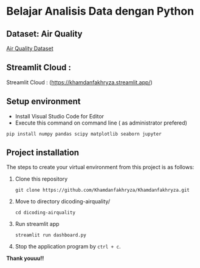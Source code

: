 # Belajar Analisis Data dengan Python

## Dataset: Air Quality

[Air Quality Dataset](https://github.com/marceloreis/HTI/tree/master)

## Streamlit Cloud :

Streamlit Cloud : (https://khamdanfakhryza.streamlit.app/)


## Setup environment

- Install Visual Studio Code for Editor
- Execute this command on command line ( as administrator prefered)

```
pip install numpy pandas scipy matplotlib seaborn jupyter
```

## Project installation

The steps to create your virtual environment from this project is as follows:

1. Clone this repository

   ```
   git clone https://github.com/Khamdanfakhryza/Khamdanfakhryza.git
   ```

2. Move to directory dicoding-airquality/
   ```
   cd dicoding-airquality
   ```
3. Run streamlit app
   ```
   streamlit run dashboard.py
   ```
4. Stop the application program by `ctrl + c`.

**Thank youuu!!**
